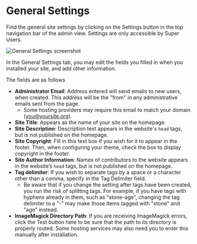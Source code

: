 # General Settings

Find the general site settings by clicking on the Settings button in the top navigation bar of the admin view. Settings are only accessible by Super Users.


![General Settings screenshot](../../doc_files/Generalsettings.png "General Settings screenshot")

In the General Settings tab, you may edit the fields you filled in when you installed your site, and add other information.

The fields are as follows

-   **Administrator Email**: Address entered will send emails to new users, when created. This address will be the "from" in any administrative emails sent from the page. 
    - Some hosting providers may require this email to match your domain (you@yoursite.org).
-   **Site Title**: Appears as the name of your site on the homepage.
-   **Site Description**: Description text appears in the website's `head` tags, but is not published on the homepage.
-   **Site Copyright**: Fill in this text box if you wish for it to appear in the footer. Then, when configuring your theme, check the box to display copyright in the footer.
-   **Site Author Information**: Names of contributors to the website appears in the website’s `head` tags, but is not published on the homepage.
-   **Tag delimiter**: If you wish to separate tags by a space or a character other than a comma, specify in the Tag Delimiter field.
    - Be aware that if you change the setting after tags have been created, you run the risk of splitting tags. For example, if you have tags with hyphens already in them, such as "stone-age", changing the tag delimiter to a "-" may make those items tagged with "stone" and "age" instead. 
-   **ImageMagick Directory Path**: If you are receiving ImageMagick errors, click the Test button here to be sure that the path to its directory is properly routed. Some hosting services may also need you to enter this manually after installation. 